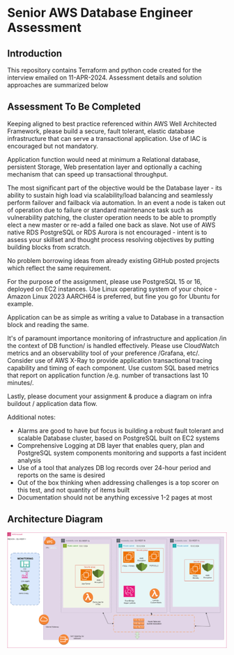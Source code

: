 # Senior AWS Database Engineer Assessment
## Introduction
This repository contains Terraform and python code created for the interview emailed on 11-APR-2024. Assessment details and solution approaches are summarized below
## Assessment To Be Completed
Keeping aligned to best practice referenced within AWS Well Architected Framework, please build a secure, fault tolerant, elastic database infrastructure that can serve a transactional application.   Use of IAC is encouraged but not mandatory.

Application function would need at minimum a Relational database, persistent Storage, Web presentation layer and optionally a caching mechanism that can speed up transactional throughput.
 
The most significant part of the objective would be the Database layer - its ability to sustain high load via scalability/load balancing and seamlessly perform failover and failback via automation.  In an event a node is taken out of operation due to failure or standard maintenance task such as vulnerability patching, the cluster operation needs to be able to promptly elect a new master or re-add a failed one back as slave. Not use of AWS native RDS PostgreSQL or RDS Aurora is not encouraged - intent is to assess your skillset and thought process resolving objectives by putting building blocks from scratch. 

No problem borrowing ideas from already existing GitHub posted projects which reflect the same requirement.

For the purpose of the assignment, please use PostgreSQL 15 or 16, deployed on EC2 instances. Use Linux operating system of your choice - Amazon Linux 2023 AARCH64 is preferred, but fine you go for Ubuntu for example.    

Application can be as simple as writing a value to Database in a transaction block and reading the same.

It's of paramount importance monitoring of infrastructure and application /in the context of DB function/ is handled effectively.  Please use CloudWatch metrics and an observability tool of your preference /Grafana, etc/.  Consider use of AWS X-Ray to provide application transactional tracing capability and timing of each component. Use custom SQL based metrics that report on application function /e.g. number of transactions last 10 minutes/.

Lastly, please document your assignment & produce a diagram on infra buildout / application data flow.

Additional notes:
- Alarms are good to have but focus is building a robust fault tolerant and scalable Database cluster, based on PostgreSQL built on EC2 systems
- Comprehensive Logging at DB layer that enables query, plan and PostgreSQL system components monitoring and supports a fast incident analysis
- Use of a tool that analyzes DB log records over 24-hour period and reports on the same is desired
- Out of the box thinking when addressing challenges is a top scorer on this test, and not quantity of items built 
- Documentation should not be anything excessive 1-2 pages at most
## Architecture Diagram
![Alt Text](images/assessment.png)

